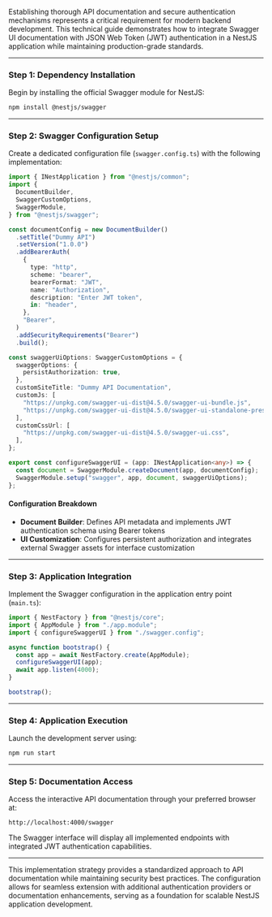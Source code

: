 Establishing thorough API documentation and secure authentication mechanisms represents a critical requirement for modern backend development. This technical guide demonstrates how to integrate Swagger UI documentation with JSON Web Token (JWT) authentication in a NestJS application while maintaining production-grade standards.  

---

### **Step 1: Dependency Installation**  

Begin by installing the official Swagger module for NestJS:  

```bash
npm install @nestjs/swagger
```  

---

### **Step 2: Swagger Configuration Setup**  

Create a dedicated configuration file (`swagger.config.ts`) with the following implementation:  

```typescript
import { INestApplication } from "@nestjs/common";
import {
  DocumentBuilder,
  SwaggerCustomOptions,
  SwaggerModule,
} from "@nestjs/swagger";

const documentConfig = new DocumentBuilder()
  .setTitle("Dummy API")
  .setVersion("1.0.0")
  .addBearerAuth(
    {
      type: "http",
      scheme: "bearer",
      bearerFormat: "JWT",
      name: "Authorization",
      description: "Enter JWT token",
      in: "header",
    },
    "Bearer",
  )
  .addSecurityRequirements("Bearer")
  .build();

const swaggerUiOptions: SwaggerCustomOptions = {
  swaggerOptions: {
    persistAuthorization: true,
  },
  customSiteTitle: "Dummy API Documentation",
  customJs: [
    "https://unpkg.com/swagger-ui-dist@4.5.0/swagger-ui-bundle.js",
    "https://unpkg.com/swagger-ui-dist@4.5.0/swagger-ui-standalone-preset.js",
  ],
  customCssUrl: [
    "https://unpkg.com/swagger-ui-dist@4.5.0/swagger-ui.css",
  ],
};

export const configureSwaggerUI = (app: INestApplication<any>) => {
  const document = SwaggerModule.createDocument(app, documentConfig);
  SwaggerModule.setup("swagger", app, document, swaggerUiOptions);
};
```  

#### **Configuration Breakdown**  
- **Document Builder**: Defines API metadata and implements JWT authentication schema using Bearer tokens  
- **UI Customization**: Configures persistent authorization and integrates external Swagger assets for interface customization  

---

### **Step 3: Application Integration**  

Implement the Swagger configuration in the application entry point (`main.ts`):  

```typescript
import { NestFactory } from "@nestjs/core";
import { AppModule } from "./app.module";
import { configureSwaggerUI } from "./swagger.config";

async function bootstrap() {
  const app = await NestFactory.create(AppModule);
  configureSwaggerUI(app);
  await app.listen(4000);
}

bootstrap();
```  

---

### **Step 4: Application Execution**  

Launch the development server using:  

```bash
npm run start
```  

---

### **Step 5: Documentation Access**  

Access the interactive API documentation through your preferred browser at:  

```
http://localhost:4000/swagger
```  

The Swagger interface will display all implemented endpoints with integrated JWT authentication capabilities.  

---

This implementation strategy provides a standardized approach to API documentation while maintaining security best practices. The configuration allows for seamless extension with additional authentication providers or documentation enhancements, serving as a foundation for scalable NestJS application development.